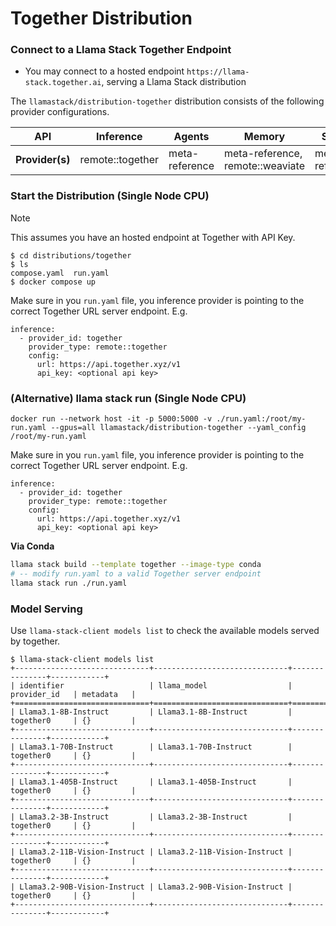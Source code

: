 # Together Distribution

### Connect to a Llama Stack Together Endpoint
- You may connect to a hosted endpoint `https://llama-stack.together.ai`, serving a Llama Stack distribution

The `llamastack/distribution-together` distribution consists of the following provider configurations.


| **API**         	| **Inference** 	| **Agents**     	| **Memory**                                       	| **Safety**     	| **Telemetry**  	|
|-----------------	|---------------	|----------------	|--------------------------------------------------	|----------------	|----------------	|
| **Provider(s)** 	| remote::together   	| meta-reference 	| meta-reference, remote::weaviate 	| meta-reference 	| meta-reference 	|


### Start the Distribution (Single Node CPU)

> [!NOTE]
> This assumes you have an hosted endpoint at Together with API Key.

```
$ cd distributions/together
$ ls
compose.yaml  run.yaml
$ docker compose up
```

Make sure in you `run.yaml` file, you inference provider is pointing to the correct Together URL server endpoint. E.g.
```
inference:
  - provider_id: together
    provider_type: remote::together
    config:
      url: https://api.together.xyz/v1
      api_key: <optional api key>
```

### (Alternative) llama stack run (Single Node CPU)

```
docker run --network host -it -p 5000:5000 -v ./run.yaml:/root/my-run.yaml --gpus=all llamastack/distribution-together --yaml_config /root/my-run.yaml
```

Make sure in you `run.yaml` file, you inference provider is pointing to the correct Together URL server endpoint. E.g.
```
inference:
  - provider_id: together
    provider_type: remote::together
    config:
      url: https://api.together.xyz/v1
      api_key: <optional api key>
```

**Via Conda**

```bash
llama stack build --template together --image-type conda
# -- modify run.yaml to a valid Together server endpoint
llama stack run ./run.yaml
```

### Model Serving

Use `llama-stack-client models list` to check the available models served by together.

```
$ llama-stack-client models list
+------------------------------+------------------------------+---------------+------------+
| identifier                   | llama_model                  | provider_id   | metadata   |
+==============================+==============================+===============+============+
| Llama3.1-8B-Instruct         | Llama3.1-8B-Instruct         | together0     | {}         |
+------------------------------+------------------------------+---------------+------------+
| Llama3.1-70B-Instruct        | Llama3.1-70B-Instruct        | together0     | {}         |
+------------------------------+------------------------------+---------------+------------+
| Llama3.1-405B-Instruct       | Llama3.1-405B-Instruct       | together0     | {}         |
+------------------------------+------------------------------+---------------+------------+
| Llama3.2-3B-Instruct         | Llama3.2-3B-Instruct         | together0     | {}         |
+------------------------------+------------------------------+---------------+------------+
| Llama3.2-11B-Vision-Instruct | Llama3.2-11B-Vision-Instruct | together0     | {}         |
+------------------------------+------------------------------+---------------+------------+
| Llama3.2-90B-Vision-Instruct | Llama3.2-90B-Vision-Instruct | together0     | {}         |
+------------------------------+------------------------------+---------------+------------+
```
